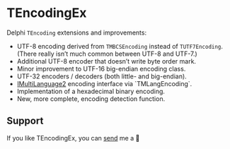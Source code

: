 TEncodingEx
===========

Delphi `TEncoding` extensions and improvements:

  * UTF-8 encoding derived from `TMBCSEncoding` instead of `TUTF7Encoding`. (There really isn’t much common between UTF-8 and UTF-7.)
  * Additional UTF-8 encoder that doesn’t write byte order mark.
  * Minor improvement to UTF-16 big-endian encoding class.
  * UTF-32 encoders / decoders (both little- and big-endian).
  * [IMultiLanguage2](https://learn.microsoft.com/en-us/previous-versions/windows/internet-explorer/ie-developer/platform-apis/aa741001(v=vs.85)) encoding interface via `TMLangEncoding`.
  * Implementation of a hexadecimal binary encoding.
  * New, more complete, encoding detection function.

## Support

If you like TEncodingEx, you can [send](https://www.buymeacoffee.com/quadroid "Donate") me a 🍩
